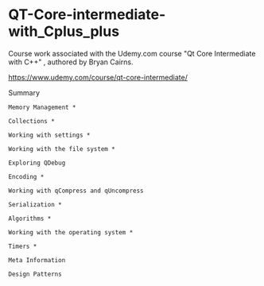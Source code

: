 # QT-Core-intermediate-with_Cplus_plus
Course work associated with the Udemy.com course "Qt Core Intermediate with C++" , authored by Bryan Cairns.

https://www.udemy.com/course/qt-core-intermediate/

Summary


    Memory Management *

    Collections *

    Working with settings *

    Working with the file system *

    Exploring QDebug

    Encoding *

    Working with qCompress and qUncompress

    Serialization *

    Algorithms *

    Working with the operating system *

    Timers *

    Meta Information

    Design Patterns
